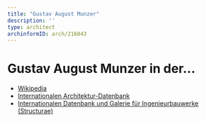 ```yaml
---
title: "Gustav August Munzer"
description: ''
type: architect
archinformID: arch/216043
---
```


# Gustav August Munzer in der...
* [Wikipedia](https://de.wikipedia.org/wiki/Gustav_August_Munzer)
* [Internationalen Architektur-Datenbank](https://deu.archinform.net/arch/216043.htm)
* [Internationalen Datenbank und Galerie für Ingenieurbauwerke (Structurae)](https://structurae.net/de/personen/g-a-muenzer)
